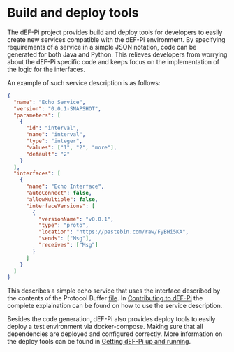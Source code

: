 # Build and deploy tools

The dEF-Pi project provides build and deploy tools for developers to easily create new services compatible with the dEF-Pi environment. By specifying requirements of a service in a simple JSON notation, code can be generated for both Java and Python. This relieves developers from worrying about the dEF-Pi specific code and keeps focus on the implementation of the logic for the interfaces.

An example of such service description is as follows:
```JSON
{
  "name": "Echo Service",
  "version": "0.0.1-SNAPSHOT",
  "parameters": [
  	{
  	  "id": "interval",
  	  "name": "interval",
  	  "type": "integer",
  	  "values": ["1", "2", "more"],
  	  "default": "2"
  	}
  ],
  "interfaces": [
    {
      "name": "Echo Interface",
      "autoConnect": false,
      "allowMultiple": false,
      "interfaceVersions": [
        {
          "versionName": "v0.0.1",
          "type": "proto",
          "location": "https://pastebin.com/raw/FyBHi5KA",
          "sends": ["Msg"],
          "receives": ["Msg"]
        }
      ]
    }
  ]
}

```

This describes a simple echo service that uses the interface described by the contents of the Protocol Buffer [file](https://pastebin.com/raw/FyBHi5KA). In [Contributing to dEF-Pi](contributing-to-def-pi.md) the complete explaination can be found on how to use the service description.

Besides the code generation, dEF-Pi also provides deploy tools to easily deploy a test environment via docker-compose. Making sure that all dependencies are deployed and configured correctly. More information on the deploy tools can be found in [Getting dEF-Pi up and running](../getting-def-pi-up-and-running.html). 